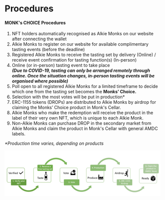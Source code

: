 # Procedures

#### MONK's CHOICE Procedures

1. NFT holders automatically recognised as Alkie Monks on our website after connecting the wallet
2. Alkie Monks to register on our website for available complimentary tasting events (before the deadline)
3. Registered Alkie Monks to receive the tasting set by delivery (Online) / receive event confirmation for tasting function(s) (In-person)
4. Online (or in-person) tasting event to take place \
   _**(Due to COVID-19, tasting can only be arranged remotely through online. Once the situation changes, in-person tasting events will be organised where possible)**_
5. Poll open to all registered Alkie Monks for a limited timeframe to decide which one from the tasting set becomes the **Monks’ Choice.** &#x20;
6. Selection with the most votes will be put in production\*
7. ERC-1155 tokens (DROPs) are distributed to Alkie Monks by airdrop for claiming the Monks’ Choice product in Monk's Cellar.
8. Alkie Monks who make the redemption will receive the product in the label of their very own NFT, which is unique to each Alkie Monk.
9. Non-Alkie Monks can purchase DROP in the secondary market from Alkie Monks and claim the product in Monk's Cellar with general AMDC labels.

_\*Production time varies, depending on products_

![](<../.gitbook/assets/unnamed (2).png>)
